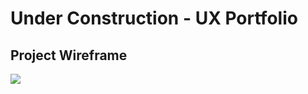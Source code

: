 # Under Construction - UX Portfolio

## Project Wireframe
<img src="https://cherylhughey.github.io/img/demo.png">
      




